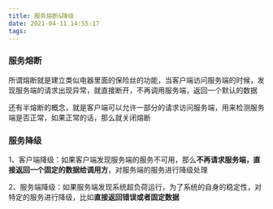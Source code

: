 ```yaml
---
title: 服务熔断&降级
date: 2021-04-11 14:55:17
tags:
---
```

### 服务熔断

所谓熔断就是建立类似电器里面的保险丝的功能，当客户端访问服务端的时候，发现服务端的请求出现异常，就直接断开，不再调用服务端，返回一个默认的数据

还有半熔断的概念，就是客户端可以允许一部分的请求访问服务端，用来检测服务端是否正常，如果正常的话，那么就关闭熔断

### 服务降级

1、客户端降级：如果客户端发现服务端的服务不可用，那么**不再请求服务端，直接返回一个固定的数据给调用方**，对服务端的服务进行降级处理

2、服务端降级：如果服务端发现系统超负荷运行，为了系统的自身的稳定性，对特定的服务进行降级，比如**直接返回错误或者固定数据**
